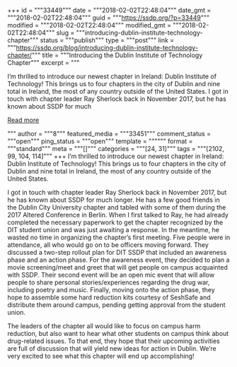 +++
id = """33449"""
date = """2018-02-02T22:48:04"""
date_gmt = """2018-02-02T22:48:04"""
guid = """https://ssdp.org/?p=33449"""
modified = """2018-02-02T22:48:04"""
modified_gmt = """2018-02-02T22:48:04"""
slug = """introducing-dublin-institute-technology-chapter"""
status = """publish"""
type = """post"""
link = """https://ssdp.org/blog/introducing-dublin-institute-technology-chapter/"""
title = """Introducing the Dublin Institute of Technology Chapter"""
excerpt = """<p>I’m thrilled to introduce our newest chapter in Ireland: Dublin Institute of Technology! This brings us to four chapters in the city of Dublin and nine total in Ireland, the most of any country outside of the United States. I got in touch with chapter leader Ray Sherlock back in November 2017, but he has known about SSDP for much</p>
<div class="h10"></div>
<p><a class="more-link2 flat" href="https://ssdp.org/blog/introducing-dublin-institute-technology-chapter/">Read more</a></p>
"""
author = """8"""
featured_media = """33451"""
comment_status = """open"""
ping_status = """open"""
template = """"""
format = """standard"""
meta = """[]"""
categories = """[24, 31]"""
tags = """[2102, 99, 104, 114]"""
+++
<span style="font-weight: 400;">I’m thrilled to introduce our newest chapter in Ireland: Dublin Institute of Technology! This brings us to four chapters in the city of Dublin and nine total in Ireland, the most of any country outside of the United States.</span>

<span style="font-weight: 400;">I got in touch with chapter leader Ray Sherlock back in November 2017, but he has known about SSDP for much longer. He has a few good friends in the Dublin City University chapter and tabled with some of them during the 2017 Altered Conference in Berlin. When I first talked to Ray, he had already completed the necessary paperwork to get the chapter recognized by the DIT student union and was just awaiting a response. In the meantime, he wasted no time in organizing the chapter’s first meeting. Five people were in attendance, all who would go on to be officers moving forward. They discussed a two-step rollout plan for DIT SSDP that included an awareness phase and an action phase. For the awareness event, they decided to plan a movie screening/meet and greet that will get people on campus acquainted with SSDP. Their second event will be an open mic event that will allow people to share personal stories/experiences regarding the drug war, including poetry and music. Finally, moving onto the action phase, they hope to assemble some hard reduction kits courtesy of SeshSafe and distribute them around campus, pending getting approval from the student union. </span>

<span style="font-weight: 400;">The leaders of the chapter all would like to focus on campus harm reduction, but also want to hear what other students on campus think about drug-related issues. To that end, they hope that their upcoming activities are full of discussion that will yield new ideas for action in Dublin. We’re very excited to see what this chapter will end up accomplishing!</span>

